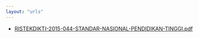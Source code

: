 ```yaml
---
layout: "urls"
---
```

* [RISTEKDIKTI-2015-044-STANDAR-NASIONAL-PENDIDIKAN-TINGGI.pdf](RISTEKDIKTI-2015-044-STANDAR-NASIONAL-PENDIDIKAN-TINGGI.pdf)
